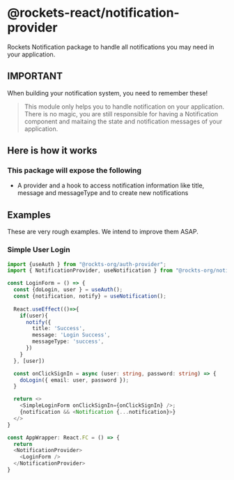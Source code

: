 # @rockets-react/notification-provider

Rockets Notification package to handle all notifications you may need in your application.

## IMPORTANT

When building your notification system, you need to remember these!

> This module only helps you to handle notification on your application. There is no magic, you are still responsible for
> having a Notification component and maitaing the state and notification messages of your application.

## Here is how it works

### This package will expose the following

- A provider and a hook to access notification information like title, message and messageType and to create new notifications

## Examples

These are very rough examples. We intend to improve them ASAP.

### Simple User Login

```typescript
import {useAuth } from "@rockts-org/auth-provider";
import { NotificationProvider, useNotification } from "@rockts-org/notification-provider";

const LoginForm = () => {
  const {doLogin, user } = useAuth();
  const {notification, notify} = useNotification();
  
  React.useEffect(()=>{
    if(user){
      notify({
        title: 'Success',
        message: 'Login Success',
        messageType: 'success',
      })
    }
  }, [user])

  const onClickSignIn = async (user: string, password: string) => {
    doLogin({ email: user, password });
  }

  return <>
    <SimpleLoginForm onClickSignIn={onClickSignIn} />;
    {notification && <Notification {...notification}>}
  </>
}

const AppWrapper: React.FC = () => {
  return 
  <NotificationProvider>
    <LoginForm />
  </NotificationProvider>
}

```